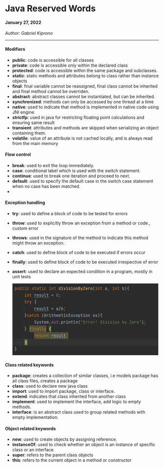 # Java Reserved Words
#### January 27, 2022

*Author: Gabriel Kiprono*

---

#### Modifiers

- **public**: code is accessible for all classes
- **private**: code is accessible only within the declared class
- **protected**: code is accessible within the same package and subclasses.
- **static**: static methods and attributes belong to class rather than instance objects
- **final**: final variable cannot be reassigned, final class cannot be inherited and final method cannot be overriden.
- **abstract**: abstract classes cannot be instantiated, but can be inherited.
- **synchronized**: methods can only be accessed by one thread at a time
- **native**: used to indicate that method is implemented in native code using JNI engine.
- **strictfp**: used in java for restricting floating point calculations and ensuring same result
- **transient**: attributes and methods are skipped when serializing an object containing them.
- **volatile**: value of an attribute is not cached locally, and is always read from the main memory

#### Flow control

- **break**: used to exit the loop immediately.
- **case**: conditional label which is used with the switch statement.
- **continue**: used to break one iteration and proceed to next.
- **default**: used to specify the default case in the switch case statement when no case has been matched.
- 
#### Exception handling

- **try**: used to define a block of code to be tested for errors
- **throw**: used to explicitly throw an exception from a method or code., custom error
- **throws**: used in the signature of the method to indicate this method might throw an exception.
- **catch**: used to define block of code to be executed if errors occur
- **finally**: used to define block of code to be executed irrespective of error
- **assert**: used to declare an expected condition in a program, mostly in unit tests

    ![img.png](../../resources/img.png)

#### Class related keywords
- **package**: creates a collection of similar classes, i.e models package has all class files, creates a package
- **class**: used to declare new java class
- **import**: used to import package, class or interface.
- **extend**: indicates that class inherited from another class
- **implement**: used to implement the interface, add logic to empty methods.
- **interface**: is an abstract class used to group related methods with empty implementation.

#### Object related keywords
- **new**: used to create objects by assigning reference.
- **instanceOf**: used to check whether an object is an instance of specific class or an interface.
- **super**: refers to the parent class objects
- **this**: refers to the current object in a method or constructor

